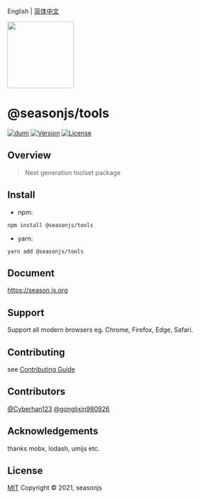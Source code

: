 English | [简体中文](./README.zh-CN.md)

<img src="/docs/public/logo.png" width="150" alt=''>

# @seasonjs/tools

<p align="center">

[![dumi](https://img.shields.io/badge/docs%20by-dumi-blue)](https://github.com/umijs/dumi)
<a href="https://www.npmjs.com/package/@seasonjs/tools"><img src="https://img.shields.io/npm/v/@seasonjs/tools.svg?sanitize=true" alt="Version"></a>
<a href="https://www.npmjs.com/package/@seasonjs/tools"><img src="https://img.shields.io/npm/l/@seasonjs/tools.svg?sanitize=true" alt="License"></a>

</p>

## Overview

> Next generation toolset package

## Install

- npm:

```shell
npm install @seasonjs/tools
```

- yarn:

```shell
yarn add @seasonjs/tools
```

## Document

https://season.js.org

## Support

Support all modern browsers eg. Chrome, Firefox, Edge, Safari.

## Contributing

see [Contributing Guide](./docs/contributing/CONTRIBUTING.md)

## Contributors

[@Cyberhan123](https://github.com/cyberhan123)
[@gonglixin980926](https://github.com/gonglixin980926)

## Acknowledgements

thanks mobx, lodash, umijs etc.

## License

[MIT](LICENSE)
Copyright © 2021, seasonjs
